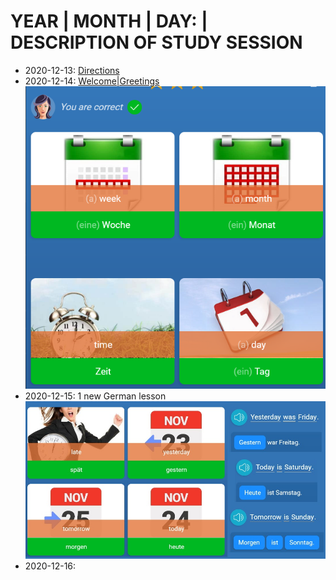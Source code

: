# YEAR | MONTH | DAY: | DESCRIPTION OF STUDY SESSION 

* 2020-12-13: [Directions](https://github.com/EO4wellness/T-I-L/blob/main/polyglot/aleman/directions.md)<br>
* 2020-12-14: [Welcome|Greetings](https://github.com/EO4wellness/T-I-L/blob/main/polyglot/aleman/welcome.md)<br>
![Mondly Lesson](https://github.com/EO4wellness/T-I-L/blob/main/polyglot/aleman/images/2020-12-14-german.png)<br>
* 2020-12-15: 1 new German lesson<br>
![Mondly Lesson](https://github.com/EO4wellness/T-I-L/blob/main/polyglot/aleman/images/2020-12-15-german-mondly.jpg)<br>
* 2020-12-16: <br>

